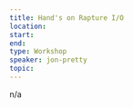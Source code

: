 ```yaml
---
title: Hand's on Rapture I/O
location: 
start: 
end: 
type: Workshop
speaker: jon-pretty
topic: 
---
```


n/a
